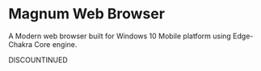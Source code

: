 # Magnum Web Browser

A Modern web browser built for Windows 10 Mobile platform using Edge-Chakra Core engine.

DISCOUNTINUED
